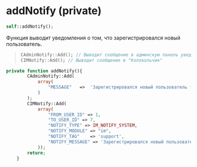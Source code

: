 # addNotify \(private\)

```php
self::addNotify();
```

Функция выводит уведомления о том, что зарегистрировался новый пользователь.

> ```php
> CAdminNotify::Add(); // Выводит сообщение в админскую панель уведомлений
> CIMNotify::Add(); // Выводит сообщение в "Колокольчик"
> ```

```php
private function addNotify(){
        CAdminNotify::Add(
            array(
                "MESSAGE"   =>  'Зарегистрировался новый пользователь технической поддержки: '.self::getMaxIdLead()["FULL_NAME"].'. <a target="_blank" href="http://194.87.244.74/crm/lead/details/'.self::getMaxIdLead()["ID"].'">Перейти к списку</a>'
            )
        );
        CIMNotify::Add(
            array(
                "FROM_USER_ID" => 1,
                "TO_USER_ID" => 7,
                "NOTIFY_TYPE" => IM_NOTIFY_SYSTEM,
                "NOTIFY_MODULE" => "im",
                "NOTIFY_TAG"    => 'support',
                "NOTIFY_MESSAGE" => 'Зарегистрировался новый пользователь технической поддержки: '.self::getMaxIdLead()["FULL_NAME"].'. <a target="_blank" href="http://194.87.244.74/crm/lead/details/'.self::getMaxIdLead()["ID"].'/">Перейти</a>'
            ));
        return;
    }
```



